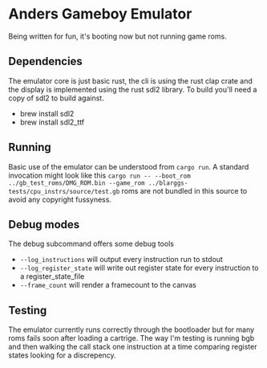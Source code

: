 # Anders Gameboy Emulator

Being written for fun, it's booting now but not running game roms.

## Dependencies

The emulator core is just basic rust, the cli is using the rust clap crate and the display is implemented using the rust sdl2 library. To build you'll need a copy of sdl2 to build against.

* brew install sdl2
* brew install sdl2_ttf

## Running

Basic use of the emulator can be understood from `cargo run`. A standard invocation might look like this `cargo run -- --boot_rom ../gb_test_roms/DMG_ROM.bin --game_rom ../blarggs-tests/cpu_instrs/source/test.gb` roms are not bundled in this source to avoid any copyright fussyness.

## Debug modes

The debug subcommand offers some debug tools

* `--log_instructions` will output every instruction run to stdout
* `--log_register_state` will write out register state for every instruction to a register_state_file
* `--frame_count` will render a framecount to the canvas

## Testing

The emulator currently runs correctly through the bootloader but for many roms fails soon after loading a cartrige. The way I'm testing is running bgb and then walking the call stack one instruction at a time comparing register states looking for a discrepency.


